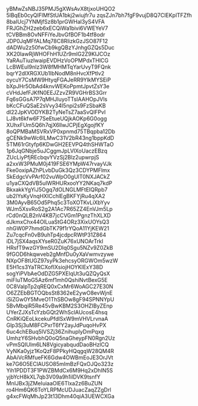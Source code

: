 yBMwZsNBJ35PMJ5gXWsAvX8tjxoUHQO2
5lBqEb0cyQIFlMfStUA1bkj2wiujfr7u
zqsZJn7bh7fgF9vujD8Q7ClEKplTFZfh
8baIUcj7YNMjfSz8b1prGWHal3yS4VFA
FRJGhZH2zeb6xECQiWa1bivi6VWEYeV7
tCVBBm8OvNFFiYeJbvGfBOF1b4tf8odr
JDP0JqMFfALMq78C8RlizkGzJSO87F12
dADWu2z50fwCb9kgQBzYJnhgGZQs5Duc
XK20IawRjWHOFhH1UZr9mlG2Z9KIJCOz
YaRAuTiuzIwaipEVDHzVoOPMPdxTHlCG
LcBWEuI9nlz3W8fMHMTqYarUvyT9FQnk
bqrY2dIXRGXUb1IbNodM8nHvcXfPtlv2
oycuY7CsMW9HtyqFGAJeRR9YlkMYSEiP
bXpJHr5ObAd4knvWEKoPpmtJpvtZsY3e
cVHdJefFJKfN0EEJZzvZR9VGHrBS3Grr
Fq6sGGsA7P7qMHJIuyoTTsIAAHOpJVls
bKcCFuQSaE2sVvy34I5npi2s9FzSbaKB
dI22JpKVODYKB2TyNeTsZ7aaSvQlFPvI
LJ8vt6kfw6F7SeEtueUQjkAOKp6G0ogg
XUhxFUm5Q6h7qjX6llwJCPjEgXgojfKY
8oQPMBaMSVRxVP0xpnmd75TBqpba12Db
gCENk9wWc6lLMwC31V2bR43ng1bppKdD
5TM61rGtyfp6KDwGH2EEVPQ4thSHWTaO
1p6JqGNbje5uJCggmJpLVlXoUaczEBzq
ZUcLiyPfjREcbqvYVzSj2Blz2upwrpjS
a2xxW3PMuM0j419FSE6YMpW47rvayVJk
Fke0oxipAZhPLvbDuGk3Qz3CDYPMFlmx
SkEdgcVvPArf02vuWpO0gUlT0NXJACkZ
u1yaCXQdVB5uIWRHURxooYY2NKaq7kdP
BkxakkYgYiJ5Ogq7dOLNGLMFtEIQRpb7
ub2lYsKyVnqHXICchlEgBKFYjRu4qXA2
3M0AyvB65Od5Phq5c3ToXOTKvLiXbYyv
WJm5XsvRoS2g2A1Ac7R65ZZ4EnVJm5Lp
rCd0nQLB2nV4KB7jcCVGm1PgnzThXLXD
dJkmxChx44OlLuaStG4ORz3XixUOYsQ3
nhGW0P7hmdGbTK79f1rYQoA11YjKEW21
Zu7cqcFn0vB9uhTp4jcdpcRWtP31Z864
iDL7jSX4aqsXYseR0ZuK76xUNOArTrkI
HRsfT9wzGY9mSU2Dlq0Sgu5NZv9Z0ZkB
9fGOD6hkqwveb2gMnfDu0yXaVwmvzywe
NXpOF8tUGZ97syPk3ehcsyORGWOm5wzW
E5H1cs3YaTRCXofIXsiojHOYKIExY38D
sogYiPVbAeOdDZG5PXElqUt3uQZQyQsX
miFIuTMoG5Az6mf1mh0QshiNvtBexG5E
0C8ValpTp2qREQ0xCxMr6WoAGC27E30N
O6ZZEbBGTOQbsSt8362eE2ywO8evWjnE
iSiZGw0Y5MveO1ThSBOw8gF94SPNNYpU
5BvMbqiR5Re45vBwKBM2S3OHZIByZEnp
UYerZJXsTcYzbGQt2WhSclAUcosE4hsq
CnRKiQEoLkcekuPfdlSxW9mVHVLrvnaA
Glp3Sj3uM8FCPxrT6fY2ayJdPuqoHvPX
6uc4chEBuq5IVSZj36ZnihupIyDmPqxg
UmhzY6SHvbhQ0oQ5naGheypFN0Rgn2Uz
vPmSQIUlm6LN8VgicyabqudDaoBHzlCQ
VyNKa0yjz1KoQzF8PPkyHQqgqW28QM4R
AbAiVcRMfueFK6Gdw4OWBmEoJE3OrJVt
ke7G6O5EClAUSO85mImBzFQxOJQo323z
Yih1PDDT3F1PWZBMdCx6M9Hq2xDhIN5S
yjbYcH8kXL7qb3V09a9h1ilDVK9tsnfY
MnIJBx3jZMeIuiaaOlE6Tlxa2z6BuZUN
ro4Hm6QK6ToYLRPMcUDJuacZaqZZgDrl
g4xcFWqMhJp23t13Dhm40qiA3UEWCXGa
